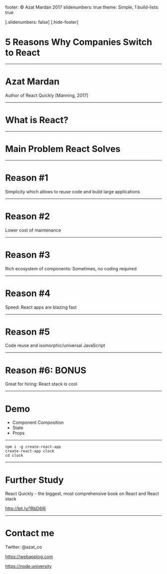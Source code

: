 footer: © Azat Mardan 2017
slidenumbers: true 
theme: Simple, 1 build-lists: true

[.slidenumbers: false] [.hide-footer]

# 5 Reasons Why Companies Switch to React

---

# Azat Mardan


Author of React Quickly [Manning, 2017]

---

# What is React?

---


# Main Problem React Solves

---

# Reason #1

Simplicity which allows to reuse code and build large applications

---

# Reason #2

Lower cost of maintenance

---

# Reason #3

Rich ecosystem of components: Sometimes, no coding required

---

# Reason #4

Speed: React apps are blazing fast

---

# Reason #5

Code reuse and isomorphic/universal JavaScript

---

# Reason #6: BONUS

Great for hiring: React stack is cool

---


# Demo

* Component Composition
* State
* Props

---


```
npm i -g create-react-app
create-react-app clock
cd clock
```


---

# Further Study

React Quickly - the biggest, most comprehensive book on React and React stack

<http://bit.ly/1RbD6l6>


---

# Contact me

Twitter: @azat_co

<https://webapplog.com>

<https://node.university>







